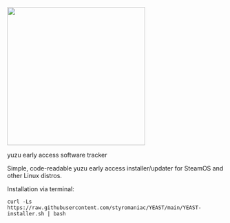 <img src="https://github.com/styromaniac/YEAST/assets/43807387/49ad866a-637b-456a-b045-083adb25026f.png" height="320">

yuzu early access software tracker

Simple, code-readable yuzu early access installer/updater for SteamOS and other Linux distros.

Installation via terminal:
```
curl -Ls https://raw.githubusercontent.com/styromaniac/YEAST/main/YEAST-installer.sh | bash
```
